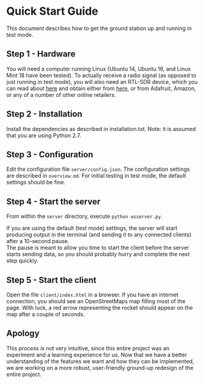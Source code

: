 # Quick Start Guide
This document describes how to get the ground station up and running in test
mode.

## Step 1 - Hardware
You will need a computer running Linux (Ubuntu 14, Ubuntu 16, and
Linux Mint 18 have been tested).  To actually receive a radio signal (as
opposed to just running in test mode), you will also need an RTL-SDR device,
which you can read about [here](https://www.rtl-sdr.com) and obtain
either from [here](https://www.rtl-sdr.com/buy-rtl-sdr-dvb-t-dongles/), 
or from Adafruit, Amazon, or any of a number of other online retailers.

## Step 2 - Installation
Install the dependencies as described in installation.txt.  Note: it is
assumed that you are using Python 2.7.

## Step 3 - Configuration
Edit the configuration file `server/config.json`.  The
configuration settings are described in `overview.md`.  For initial testing in
test mode, the default settings should be fine.

## Step 4 - Start the server
From within the `server` directory, execute `python wsserver.py`.  

If you are using the default (test mode) settings, the server will 
start producing output in the terminal (and sending it to any
connected clients) after a 10-second pause.  
The pause is meant to allow you time to start the client
before the server starts sending data, so you should probably hurry and
complete the next step quickly.

## Step 5 - Start the client
Open the file `client/index.html` in a browser.  If you have an internet
connection, you should see an OpenStreetMaps map filling most of the page.
With luck, a red arrow representing the rocket should appear on the map after
a couple of seconds.

## Apology
This process is not very intuitive, since this entire project was an
experiment and a learning experience for us.  Now that we have a better
understanding of the features we want and how they can be implemented, we 
are working on a more robust, user-friendly ground-up redesign of the entire 
project. 
